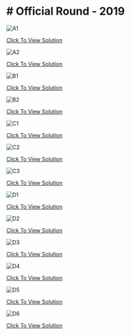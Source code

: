 # # Official Round - 2019

![A1](https://github.com/aryashah2k/Quantum-Computing-Collection-Of-Resources/blob/main/Microsoft%20Azure%20Quantum%20Resources/Microsoft%20Q%23%20Coding%20Contests/Q%23%20Coding%20Contest%20-%202019/Official%20Round/assets/2019%20Official%201.png)

<a href="">Click To View Solution</a>

![A2](https://github.com/aryashah2k/Quantum-Computing-Collection-Of-Resources/blob/main/Microsoft%20Azure%20Quantum%20Resources/Microsoft%20Q%23%20Coding%20Contests/Q%23%20Coding%20Contest%20-%202019/Official%20Round/assets/2019%20Official%202.png)

<a href="">Click To View Solution</a>

![B1](https://github.com/aryashah2k/Quantum-Computing-Collection-Of-Resources/blob/main/Microsoft%20Azure%20Quantum%20Resources/Microsoft%20Q%23%20Coding%20Contests/Q%23%20Coding%20Contest%20-%202019/Official%20Round/assets/2019%20Official%203.png)

<a href="">Click To View Solution</a>

![B2](https://github.com/aryashah2k/Quantum-Computing-Collection-Of-Resources/blob/main/Microsoft%20Azure%20Quantum%20Resources/Microsoft%20Q%23%20Coding%20Contests/Q%23%20Coding%20Contest%20-%202019/Official%20Round/assets/2019%20Official%204.png)

<a href="">Click To View Solution</a>

![C1](https://github.com/aryashah2k/Quantum-Computing-Collection-Of-Resources/blob/main/Microsoft%20Azure%20Quantum%20Resources/Microsoft%20Q%23%20Coding%20Contests/Q%23%20Coding%20Contest%20-%202019/Official%20Round/assets/2019%20Official%205.png)

<a href="">Click To View Solution</a>

![C2](https://github.com/aryashah2k/Quantum-Computing-Collection-Of-Resources/blob/main/Microsoft%20Azure%20Quantum%20Resources/Microsoft%20Q%23%20Coding%20Contests/Q%23%20Coding%20Contest%20-%202019/Official%20Round/assets/2019%20Official%206.png)

<a href="">Click To View Solution</a>

![C3](https://github.com/aryashah2k/Quantum-Computing-Collection-Of-Resources/blob/main/Microsoft%20Azure%20Quantum%20Resources/Microsoft%20Q%23%20Coding%20Contests/Q%23%20Coding%20Contest%20-%202019/Official%20Round/assets/2019%20Official%207.png)

<a href="">Click To View Solution</a>

![D1](https://github.com/aryashah2k/Quantum-Computing-Collection-Of-Resources/blob/main/Microsoft%20Azure%20Quantum%20Resources/Microsoft%20Q%23%20Coding%20Contests/Q%23%20Coding%20Contest%20-%202019/Official%20Round/assets/2019%20Official%208.png)

<a href="">Click To View Solution</a>

![D2](https://github.com/aryashah2k/Quantum-Computing-Collection-Of-Resources/blob/main/Microsoft%20Azure%20Quantum%20Resources/Microsoft%20Q%23%20Coding%20Contests/Q%23%20Coding%20Contest%20-%202019/Official%20Round/assets/2019%20Official%209.png)

<a href="">Click To View Solution</a>

![D3](https://github.com/aryashah2k/Quantum-Computing-Collection-Of-Resources/blob/main/Microsoft%20Azure%20Quantum%20Resources/Microsoft%20Q%23%20Coding%20Contests/Q%23%20Coding%20Contest%20-%202019/Official%20Round/assets/2019%20Official%2010.png)

<a href="">Click To View Solution</a>

![D4](https://github.com/aryashah2k/Quantum-Computing-Collection-Of-Resources/blob/main/Microsoft%20Azure%20Quantum%20Resources/Microsoft%20Q%23%20Coding%20Contests/Q%23%20Coding%20Contest%20-%202019/Official%20Round/assets/2019%20Official%2011.png)

<a href="">Click To View Solution</a>

![D5](https://github.com/aryashah2k/Quantum-Computing-Collection-Of-Resources/blob/main/Microsoft%20Azure%20Quantum%20Resources/Microsoft%20Q%23%20Coding%20Contests/Q%23%20Coding%20Contest%20-%202019/Official%20Round/assets/2019%20Official%2012.png)

<a href="">Click To View Solution</a>

![D6](https://github.com/aryashah2k/Quantum-Computing-Collection-Of-Resources/blob/main/Microsoft%20Azure%20Quantum%20Resources/Microsoft%20Q%23%20Coding%20Contests/Q%23%20Coding%20Contest%20-%202019/Official%20Round/assets/2019%20Official%2013.png)

<a href="">Click To View Solution</a>
